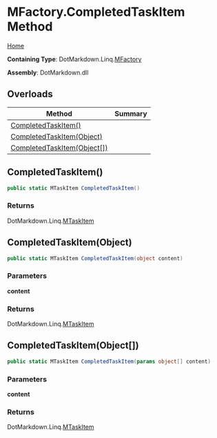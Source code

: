 <a name="_top"></a>

# MFactory\.CompletedTaskItem Method

[Home](../../../../README.md#_top)

**Containing Type**: DotMarkdown\.Linq\.[MFactory](../README.md#_top)

**Assembly**: DotMarkdown\.dll

## Overloads

| Method | Summary |
| ------ | ------- |
| [CompletedTaskItem()](#DotMarkdown_Linq_MFactory_CompletedTaskItem) | |
| [CompletedTaskItem(Object)](#DotMarkdown_Linq_MFactory_CompletedTaskItem_System_Object_) | |
| [CompletedTaskItem(Object\[\])](#DotMarkdown_Linq_MFactory_CompletedTaskItem_System_Object___) | |

## CompletedTaskItem\(\) <a name="DotMarkdown_Linq_MFactory_CompletedTaskItem"></a>

```csharp
public static MTaskItem CompletedTaskItem()
```

### Returns

DotMarkdown\.Linq\.[MTaskItem](../../MTaskItem/README.md#_top)

## CompletedTaskItem\(Object\) <a name="DotMarkdown_Linq_MFactory_CompletedTaskItem_System_Object_"></a>

```csharp
public static MTaskItem CompletedTaskItem(object content)
```

### Parameters

**content**

### Returns

DotMarkdown\.Linq\.[MTaskItem](../../MTaskItem/README.md#_top)

## CompletedTaskItem\(Object\[\]\) <a name="DotMarkdown_Linq_MFactory_CompletedTaskItem_System_Object___"></a>

```csharp
public static MTaskItem CompletedTaskItem(params object[] content)
```

### Parameters

**content**

### Returns

DotMarkdown\.Linq\.[MTaskItem](../../MTaskItem/README.md#_top)

